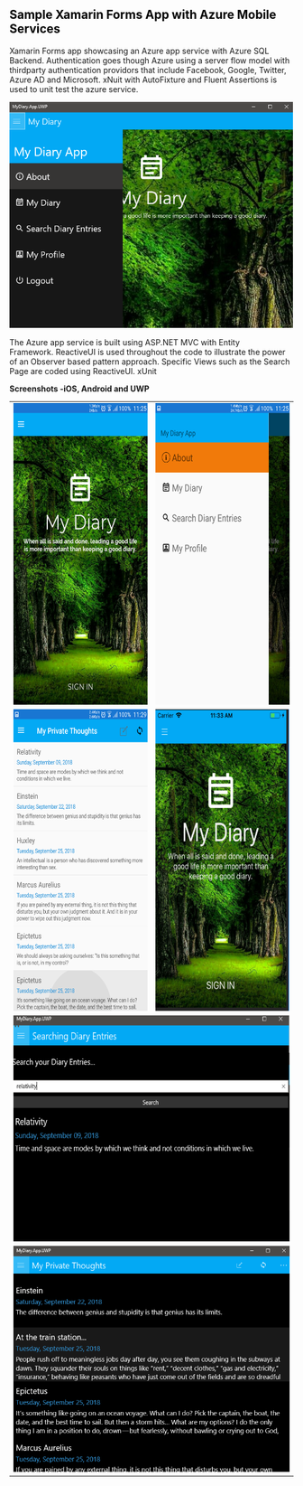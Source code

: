 <!-- #######  YAY, I AM THE SOURCE EDITOR! #########-->
<h2 style="color: #5e9ca0;"><span style="color: #000000;">Sample Xamarin Forms App with Azure Mobile Services</span></h2>
<p>Xamarin Forms app showcasing an Azure app service with Azure SQL Backend. Authentication goes though Azure using a server flow model with thirdparty authentication providors that include Facebook, Google, Twitter, Azure AD and Microsoft. xNuit with AutoFixture and Fluent Assertions is used to unit test the azure service.</p>
<p><img src="/Screenshots/uwp menu.png" width="503" height="400" /></p>
<p>The Azure app service is built using ASP.NET MVC with Entity Framework.&nbsp;ReactiveUI is used throughout the code to illustrate the power of an Observer based pattern approach. Specific Views such as the Search Page are coded using ReactiveUI. xUnit</p>
<p><strong>Screenshots -iOS, Android and UWP</strong></p>
<table style="width: 100%;">
<tbody>
<tr>
<td><img src="/Screenshots/android home.png" width="300" height="534" /></td>
<td><img src="/Screenshots/android menu.png" width="300" height="534" /></td>
</tr>
<tr>
<td><img src="/Screenshots/android diaryList.png" width="300" height="534" /></td>
<td><img src="/Screenshots/ios home.png" width="300" height="534" /></td>
</tr>
<tr>
<td colspan="2"><img src="/Screenshots/uwp search.png" width="503" height="400" /></td>
</tr>
<tr>
<td colspan="2"><img src="/Screenshots/uwp diaryList.png" width="503" height="400" /></td>
</tr>
</tbody>
</table>
